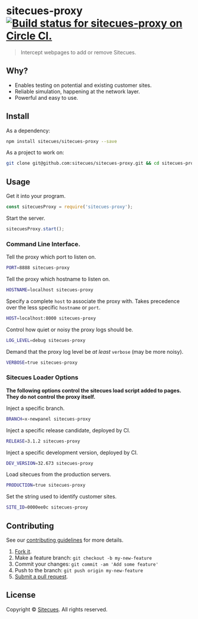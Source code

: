 # sitecues-proxy [![Build status for sitecues-proxy on Circle CI.](https://img.shields.io/circleci/project/sitecues/sitecues-proxy/master.svg "Circle Build Status")](https://circleci.com/gh/sitecues/sitecues-proxy "Sitecues Proxy Builds")

> Intercept webpages to add or remove Sitecues.

## Why?

 - Enables testing on potential and existing customer sites.
 - Reliable simulation, happening at the network layer.
 - Powerful and easy to use.

## Install

As a dependency:

```sh
npm install sitecues/sitecues-proxy --save
```

As a project to work on:

```sh
git clone git@github.com:sitecues/sitecues-proxy.git && cd sitecues-proxy && npm link
```

## Usage

Get it into your program.

```js
const sitecuesProxy = require('sitecues-proxy');
```

Start the server.

```js
sitecuesProxy.start();
```


### Command Line Interface.

Tell the proxy which port to listen on.

```sh
PORT=8888 sitecues-proxy
```

Tell the proxy which hostname to listen on.

```sh
HOSTNAME=localhost sitecues-proxy
```

Specify a complete `host` to associate the proxy with. Takes precedence over the less specific `hostname` or `port`.

```sh
HOST=localhost:8000 sitecues-proxy
```

Control how quiet or noisy the proxy logs should be.

```sh
LOG_LEVEL=debug sitecues-proxy
```

Demand that the proxy log level be *at least* `verbose` (may be more noisy).

```sh
VERBOSE=true sitecues-proxy
```

### Sitecues Loader Options

**The following options control the sitecues load script added to pages. They do not control the proxy itself.**

Inject a specific branch.

```sh
BRANCH=x-newpanel sitecues-proxy
```

Inject a specific release candidate, deployed by CI.

```sh
RELEASE=3.1.2 sitecues-proxy
```

Inject a specific development version, deployed by CI.

```sh
DEV_VERSION=32.673 sitecues-proxy
```

Load sitecues from the production servers.

```sh
PRODUCTION=true sitecues-proxy
```

Set the string used to identify customer sites.

```sh
SITE_ID=0000ee0c sitecues-proxy
```

## Contributing

See our [contributing guidelines](https://github.com/sitecues/sitecues-proxy/blob/master/CONTRIBUTING.md "The guidelines for participating in this project.") for more details.

1. [Fork it](https://github.com/sitecues/sitecues-proxy/fork).
2. Make a feature branch: `git checkout -b my-new-feature`
3. Commit your changes: `git commit -am 'Add some feature'`
4. Push to the branch: `git push origin my-new-feature`
5. [Submit a pull request](https://github.com/sitecues/sitecues-proxy/compare "Submit code to this project for review.").

## License

Copyright © [Sitecues](https://sitecues.com "Owner of sitecues-proxy."). All rights reserved.
